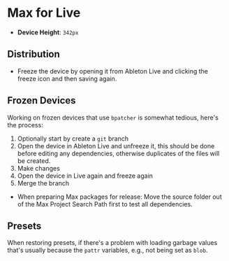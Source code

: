 # Max for Live

- **Device Height**: `342px`

## Distribution

- Freeze the device by opening it from Ableton Live and clicking the freeze icon and then saving again.

## Frozen Devices

Working on frozen devices that use `bpatcher` is somewhat tedious, here's the process:

1. Optionally start by create a `git` branch
2. Open the device in Ableton Live and unfreeze it, this should be done before editing any dependencies, otherwise duplicates of the files will be created.
3. Make changes
4. Open the device in Live again and freeze again
5. Merge the branch

- When preparing Max packages for release: Move the source folder out of the Max Project Search Path first to test all dependencies.

## Presets

When restoring presets, if there's a problem with loading garbage values that's usually because the `pattr` variables, e.g., not being set as `blob`.
